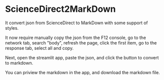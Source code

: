 # ScienceDirect2MarkDown

It convert json from ScienceDirect to MarkDown with some support of styles.

It now require manually copy the json from the F12 console, go to the network tab, search "body", refresh the page, click the first item, go to the response tab, select all and copy.

Next, open the streamlit app, paste the json, and click the button to convert to markdown.

You can priview the markdown in the app, and download the markdown file.

